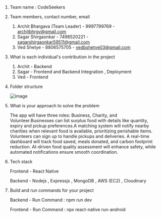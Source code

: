1. Team name :
   CodeSeekers
   
2. Team members, contact number, email
   1. Archit Bhargava (Team Leader) - 9997799769 - architbhrgv@gmail.com
   2. Sagar Shirgaonkar - 7498520221 - sagarshirgaonkar59511@gmail.com
   3. Ved Shetye - 8806575705 - vedbshetye03@gmail.com
      
4. What is each individual's contribution in the project
      1. Archit - Backend
      2. Sagar - Frontend and Backend Integration , Deployment
      3. Ved - Frontend
   
5. Folder structure
   
   ![image](https://github.com/user-attachments/assets/5c160428-7cfd-405f-814b-c25ee8a49179)

   
7. What is your approach to solve the problem
   
   The app will have three roles: Business, Charity, and Volunteer.Businesses can list surplus food with details like quantity, expiry and pickup preferences.A matching system will notify nearby charities when relevant food is available, prioritizing perishable items. Volunteers can sign up to handle pickups and deliveries. A real-time dashboard will track food saved, meals donated, and carbon footprint reduction. AI-driven food quality assessment will enhance safety, while automated notifications ensure smooth coordination. 

9. Tech stack
    
    Frontend - React Native
   
    Backend - Nodejs , Expressjs , MongoDB , AWS (EC2) , Cloudinary

11. Build and run commands for your project

      Backend - Run Command : npm run dev
    
      Frontend - Run Command : npx react-native run-android
